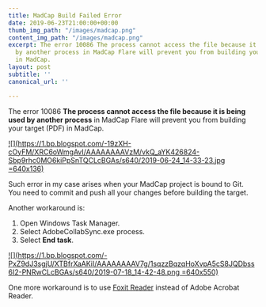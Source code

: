 ```yaml
---
title: MadCap Build Failed Error
date: 2019-06-23T21:00:00+00:00
thumb_img_path: "/images/madcap.png"
content_img_path: "/images/madcap.png"
excerpt: The error 10086 The process cannot access the file because it is being used
  by another process in MadCap Flare will prevent you from building your target (PDF)
  in MadCap.
layout: post
subtitle: ''
canonical_url: ''

---
```

The error 10086 **The process cannot access the file because it is being used by another process** in MadCap Flare will prevent you from building your target (PDF) in MadCap.

[![](https://1.bp.blogspot.com/-19zXH-cOyFM/XRC6oWmgAvI/AAAAAAAAVzM/vkQ_aYK426824-Sbp9rhc0MO6kiPpSnTQCLcBGAs/s640/2019-06-24_14-33-23.jpg =640x136)](https://1.bp.blogspot.com/-19zXH-cOyFM/XRC6oWmgAvI/AAAAAAAAVzM/vkQ_aYK426824-Sbp9rhc0MO6kiPpSnTQCLcBGAs/s1600/2019-06-24_14-33-23.jpg)

  
Such error in my case arises when your MadCap project is bound to Git. You need to commit and push all your changes before building the target.

Another workaround is:

1. Open Windows Task Manager.
2. Select AdobeCollabSync.exe process.
3. Select **End task**.

[![](https://1.bp.blogspot.com/-PxZ9dJ3sgjU/XTBfrXaAKiI/AAAAAAAAV7g/1sqzzBqzqHoXvpA5cS8JQDbss6I2-PNRwCLcBGAs/s640/2019-07-18_14-42-48.png =640x550)](https://1.bp.blogspot.com/-PxZ9dJ3sgjU/XTBfrXaAKiI/AAAAAAAAV7g/1sqzzBqzqHoXvpA5cS8JQDbss6I2-PNRwCLcBGAs/s1600/2019-07-18_14-42-48.png)

One more workaround is to use [Foxit Reader](https://www.foxitsoftware.com/downloads/) instead of Adobe Acrobat Reader.